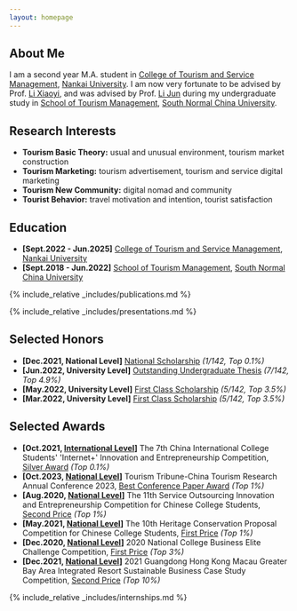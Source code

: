 ```yaml
---
layout: homepage
---
```


## About Me

I am a second year M.A. student in <a href="https://entas.nankai.edu.cn" target="_blank"> College of Tourism and Service Management</a>, <a href="https://en.nankai.edu.cn" target="_blank"> Nankai University</a>. I am now very fortunate to be advised by Prof. <a href="https://entas.nankai.edu.cn/info/1111/1614.htm"> Li Xiaoyi</a>, and was advised by Prof. <a href="http://stm.scnu.edu.cn/english/faculty/exhibition/2020/0714/2.html"> Li Jun</a> during my undergraduate study in <a href="http://stm.scnu.edu.cn/english/"> School of Tourism Management</a>, <a href="http://english.scnu.edu.cn"> South Normal China University</a>.


## Research Interests

- **Tourism Basic Theory:** usual and unusual environment, tourism market construction 
- **Tourism Marketing:** tourism advertisement, tourism and service digital marketing
- **Tourism New Community:** digital nomad and community
- **Tourist Behavior:** travel motivation and intention, tourist satisfaction

## Education

- **[Sept.2022 - Jun.2025]** <a href="https://entas.nankai.edu.cn" target="_blank"> College of Tourism and Service Management</a>, <a href="https://en.nankai.edu.cn" target="_blank"> Nankai University</a>
- **[Sept.2018 - Jun.2022]** <a href="http://stm.scnu.edu.cn/english/"> School of Tourism Management</a>, <a href="http://english.scnu.edu.cn"> South Normal China University</a>


{% include_relative _includes/publications.md %}

{% include_relative _includes/presentations.md %}


## Selected Honors

- **[Dec.2021, National Level]**  <a href="assets/files/national scholarship.pdf"> National Scholarship</a> *(1/142, Top 0.1%)*
- **[Jun.2022, University Level]**  <a href="assets/files/outstanding undergraduate thesis.pdf"> Outstanding Undergraduate Thesis</a> *(7/142, Top 4.9%)*
- **[May.2022, University Level]**  <a href="assets/files/first class scholarship1.pdf"> First Class Scholarship</a> *(5/142, Top 3.5%)*
- **[Mar.2022, University Level]**  <a href="assets/files/first class scholarship2.pdf"> First Class Scholarship</a> *(5/142, Top 3.5%)*


## Selected Awards

- **[Oct.2021, <a href="https://cy.ncss.cn/en/"> International Level</a>]**  The 7th China International College Students' 'Internet+' Innovation and Entrepreneurship Competition, <a href="assets/files/silver award.pdf"> Silver Award</a> *(Top 0.1%)*
- **[Oct.2023, <a href="https://mp.weixin.qq.com/s/ZO0a-QIA47QLMtl-o705OA"> National Level</a>]**  Tourism Tribune-China Tourism Research Annual Conference 2023, <a href="assets/files/best paper award.pdf"> Best Conference Paper Award</a> *(Top 1%)*
- **[Aug.2020, <a href="http://www.fwwb.org.cn/"> National Level</a>]**  The 11th Service Outsourcing Innovation and Entrepreneurship Competition for Chinese College Students, <a href="assets/files/service second prize.pdf"> Second Price</a> *(Top 1%)*
- **[May.2021, <a href="https://news.scnu.edu.cn/39959"> National Level</a>]**  The 10th Heritage Conservation Proposal Competition for Chinese College Students, <a href="assets/files/HCPC.pdf"> First Price</a> *(Top 1%)*
- **[Dec.2020, <a href="http://www.ccpitedu.org/index.aspx"> National Level</a>]**  2020 National College Business Elite Challenge Competition, <a href="assets/files/NCBECC.pdf"> First Price</a> *(Top 3%)*
- **[Dec.2021, <a href="https://fba.um.edu.mo/zh-hant/2021casestudycompetition/"> National Level</a>]**  2021 Guangdong Hong Kong Macau Greater Bay Area Integrated Resort Sustainable Business Case Study Competition, <a href="assets/files/BCSC.pdf"> Second Price</a> *(Top 10%)*


{% include_relative _includes/internships.md %}

